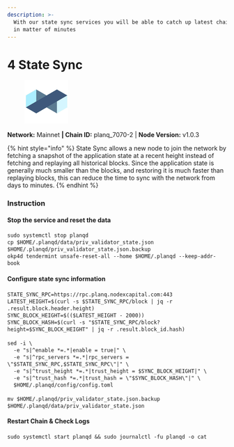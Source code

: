 ```yaml
---
description: >-
  With our state sync services you will be able to catch up latest chain block
  in matter of minutes
---
```


# 4 State Sync

<figure><img src="../../.gitbook/assets/planq.png" alt=""><figcaption></figcaption></figure>

**Network:** Mainnet **| Chain ID:** planq\_7070-2 | **Node Version:** v1.0.3

{% hint style="info" %}
State Sync allows a new node to join the network by fetching a snapshot of the application state at a recent height instead of fetching and replaying all historical blocks. Since the application state is generally much smaller than the blocks, and restoring it is much faster than replaying blocks, this can reduce the time to sync with the network from days to minutes.
{% endhint %}

### Instruction

#### Stop the service and reset the data

```
sudo systemctl stop planqd
cp $HOME/.planqd/data/priv_validator_state.json $HOME/.planqd/priv_validator_state.json.backup
okp4d tendermint unsafe-reset-all --home $HOME/.planqd --keep-addr-book
```

#### **Configure state sync information**

```
STATE_SYNC_RPC=https://rpc.planq.nodexcapital.com:443
LATEST_HEIGHT=$(curl -s $STATE_SYNC_RPC/block | jq -r .result.block.header.height)
SYNC_BLOCK_HEIGHT=$(($LATEST_HEIGHT - 2000))
SYNC_BLOCK_HASH=$(curl -s "$STATE_SYNC_RPC/block?height=$SYNC_BLOCK_HEIGHT" | jq -r .result.block_id.hash)

sed -i \
  -e "s|^enable *=.*|enable = true|" \
  -e "s|^rpc_servers *=.*|rpc_servers = \"$STATE_SYNC_RPC,$STATE_SYNC_RPC\"|" \
  -e "s|^trust_height *=.*|trust_height = $SYNC_BLOCK_HEIGHT|" \
  -e "s|^trust_hash *=.*|trust_hash = \"$SYNC_BLOCK_HASH\"|" \
  $HOME/.planqd/config/config.toml

mv $HOME/.planqd/priv_validator_state.json.backup $HOME/.planqd/data/priv_validator_state.json
```

#### Restart Chain & Check Logs

```
sudo systemctl start planqd && sudo journalctl -fu planqd -o cat
```

